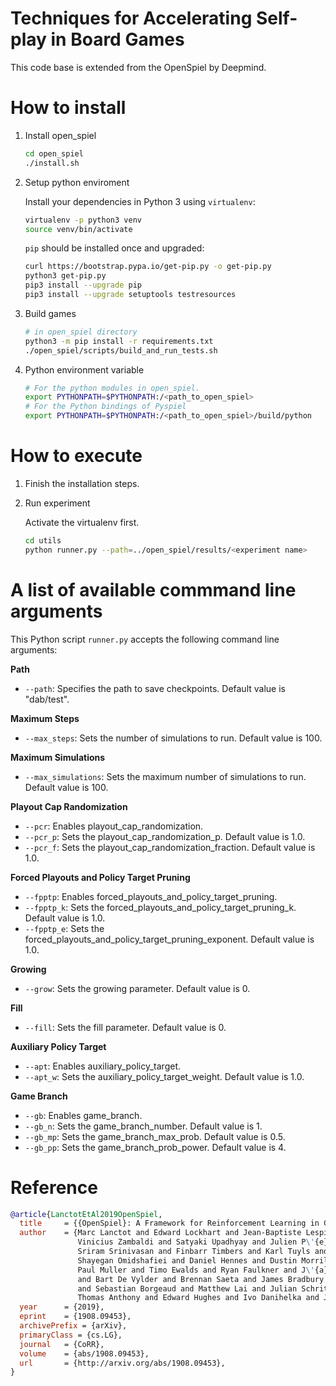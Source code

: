 # Techniques for Accelerating Self-play in Board Games

This code base is extended from the OpenSpiel by Deepmind.

# How to install

1. Install open_spiel

    ```bash
    cd open_spiel
    ./install.sh
    ```

2. Setup python enviroment

    Install your dependencies in Python 3 using `virtualenv`:

    ```bash
    virtualenv -p python3 venv
    source venv/bin/activate
    ```

    `pip` should be installed once and upgraded:

    ```bash
    curl https://bootstrap.pypa.io/get-pip.py -o get-pip.py
    python3 get-pip.py
    pip3 install --upgrade pip
    pip3 install --upgrade setuptools testresources
    ```

3. Build games

    ```bash
    # in open_spiel directory
    python3 -m pip install -r requirements.txt
    ./open_spiel/scripts/build_and_run_tests.sh
    ``````

4. Python environment variable
    
    ```bash
    # For the python modules in open_spiel.
    export PYTHONPATH=$PYTHONPATH:/<path_to_open_spiel>
    # For the Python bindings of Pyspiel
    export PYTHONPATH=$PYTHONPATH:/<path_to_open_spiel>/build/python
    ``````

# How to execute

1. Finish the installation steps.

2. Run experiment

    Activate the virtualenv first.

    ```bash
    cd utils
    python runner.py --path=../open_spiel/results/<experiment name>
    ``````

# A list of available commmand line arguments

This Python script `runner.py` accepts the following command line arguments:

**Path**
- `--path`: Specifies the path to save checkpoints. Default value is "dab/test".

**Maximum Steps**
- `--max_steps`: Sets the number of simulations to run. Default value is 100.

**Maximum Simulations**
- `--max_simulations`: Sets the maximum number of simulations to run. Default value is 100.

**Playout Cap Randomization**
- `--pcr`: Enables playout_cap_randomization.
- `--pcr_p`: Sets the playout_cap_randomization_p. Default value is 1.0.
- `--pcr_f`: Sets the playout_cap_randomization_fraction. Default value is 1.0.

**Forced Playouts and Policy Target Pruning**
- `--fpptp`: Enables forced_playouts_and_policy_target_pruning.
- `--fpptp_k`: Sets the forced_playouts_and_policy_target_pruning_k. Default value is 1.0.
- `--fpptp_e`: Sets the forced_playouts_and_policy_target_pruning_exponent. Default value is 1.0.

**Growing**
- `--grow`: Sets the growing parameter. Default value is 0.

**Fill**
- `--fill`: Sets the fill parameter. Default value is 0.

**Auxiliary Policy Target**
- `--apt`: Enables auxiliary_policy_target.
- `--apt_w`: Sets the auxiliary_policy_target_weight. Default value is 1.0.

**Game Branch**
- `--gb`: Enables game_branch.
- `--gb_n`: Sets the game_branch_number. Default value is 1.
- `--gb_mp`: Sets the game_branch_max_prob. Default value is 0.5.
- `--gb_pp`: Sets the game_branch_prob_power. Default value is 4.


# Reference

```bibtex
@article{LanctotEtAl2019OpenSpiel,
  title     = {{OpenSpiel}: A Framework for Reinforcement Learning in Games},
  author    = {Marc Lanctot and Edward Lockhart and Jean-Baptiste Lespiau and
               Vinicius Zambaldi and Satyaki Upadhyay and Julien P\'{e}rolat and
               Sriram Srinivasan and Finbarr Timbers and Karl Tuyls and
               Shayegan Omidshafiei and Daniel Hennes and Dustin Morrill and
               Paul Muller and Timo Ewalds and Ryan Faulkner and J\'{a}nos Kram\'{a}r
               and Bart De Vylder and Brennan Saeta and James Bradbury and David Ding
               and Sebastian Borgeaud and Matthew Lai and Julian Schrittwieser and
               Thomas Anthony and Edward Hughes and Ivo Danihelka and Jonah Ryan-Davis},
  year      = {2019},
  eprint    = {1908.09453},
  archivePrefix = {arXiv},
  primaryClass = {cs.LG},
  journal   = {CoRR},
  volume    = {abs/1908.09453},
  url       = {http://arxiv.org/abs/1908.09453},
}
```